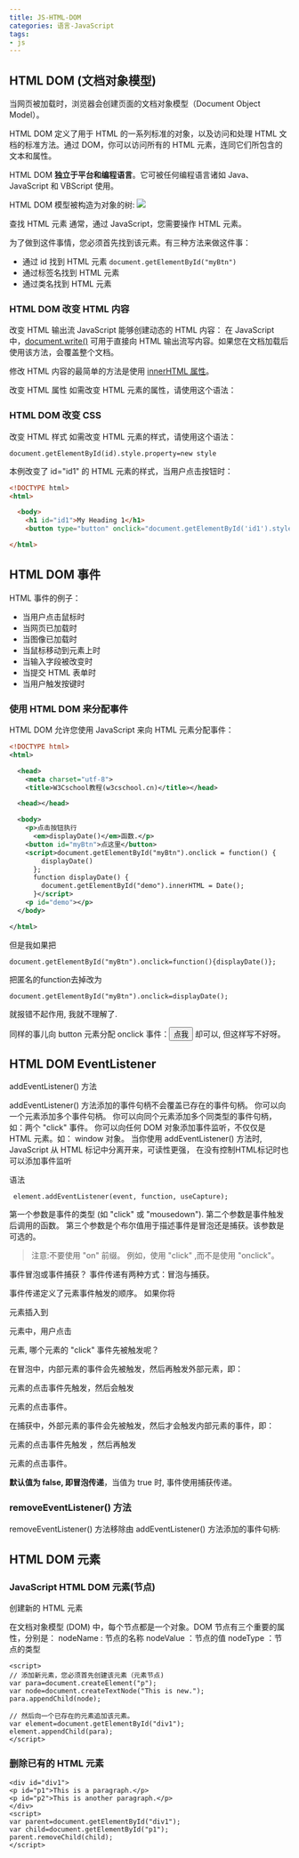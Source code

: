 ```yaml
---
title: JS-HTML-DOM
categories: 语言-JavaScript
tags:
- js
---
```


## HTML DOM (文档对象模型)

当网页被加载时，浏览器会创建页面的文档对象模型（Document Object Model）。

HTML DOM 定义了用于 HTML 的一系列标准的对象，以及访问和处理 HTML 文档的标准方法。通过 DOM，你可以访问所有的 HTML 元素，连同它们所包含的文本和属性。

HTML DOM **独立于平台和编程语言**。它可被任何编程语言诸如 Java、JavaScript 和 VBScript 使用。

HTML DOM 模型被构造为对象的树:
![](https://upload-images.jianshu.io/upload_images/1662509-40112efa157269a9.png?imageMogr2/auto-orient/strip%7CimageView2/2/w/1240)

查找 HTML 元素
通常，通过 JavaScript，您需要操作 HTML 元素。

为了做到这件事情，您必须首先找到该元素。有三种方法来做这件事：
* 通过 id 找到 HTML 元素 `document.getElementById("myBtn")`
* 通过标签名找到 HTML 元素
* 通过类名找到 HTML 元素

### HTML DOM 改变 HTML 内容
改变 HTML 输出流
JavaScript 能够创建动态的 HTML 内容：
在 JavaScript 中，[document.write()](https://www.w3cschool.cn/jsref/met-doc-write.html) 可用于直接向 HTML 输出流写内容。如果您在文档加载后使用该方法，会覆盖整个文档。

修改 HTML 内容的最简单的方法是使用 [innerHTML 属性](https://www.w3cschool.cn/jsref/prop-html-innerhtml.html)。

改变 HTML 属性
如需改变 HTML 元素的属性，请使用这个语法：

### HTML DOM 改变 CSS
改变 HTML 样式
如需改变 HTML 元素的样式，请使用这个语法：
```
document.getElementById(id).style.property=new style
```

本例改变了 id="id1" 的 HTML 元素的样式，当用户点击按钮时：
```html
<!DOCTYPE html>
<html>

  <body>
    <h1 id="id1">My Heading 1</h1>
    <button type="button" onclick="document.getElementById('id1').style.color='red'">Click Me!</button></body>

</html>
```

## HTML DOM 事件
HTML 事件的例子：
* 当用户点击鼠标时
* 当网页已加载时
* 当图像已加载时
* 当鼠标移动到元素上时
* 当输入字段被改变时
* 当提交 HTML 表单时
* 当用户触发按键时

### 使用 HTML DOM 来分配事件
HTML DOM 允许您使用 JavaScript 来向 HTML 元素分配事件：
```xml
<!DOCTYPE html>
<html>

  <head>
    <meta charset="utf-8">
    <title>W3Cschool教程(w3cschool.cn)</title></head>

  <head></head>

  <body>
    <p>点击按钮执行
      <em>displayDate()</em>函数.</p>
    <button id="myBtn">点这里</button>
    <script>document.getElementById("myBtn").onclick = function() {
        displayDate()
      };
      function displayDate() {
        document.getElementById("demo").innerHTML = Date();
      }</script>
    <p id="demo"></p>
  </body>

</html>
```
但是我如果把
```
document.getElementById("myBtn").onclick=function(){displayDate()};
```
把匿名的function去掉改为
```
document.getElementById("myBtn").onclick=displayDate();
```
就报错不起作用, 我就不理解了.

同样的事儿向 button 元素分配 onclick 事件：<button onclick="displayDate()">点我</button> 却可以, 但这样写不好呀。

## HTML DOM EventListener
addEventListener() 方法

addEventListener() 方法添加的事件句柄不会覆盖已存在的事件句柄。
你可以向一个元素添加多个事件句柄。
你可以向同个元素添加多个同类型的事件句柄，如：两个 "click" 事件。
你可以向任何 DOM 对象添加事件监听，不仅仅是 HTML 元素。如： window 对象。
当你使用 addEventListener() 方法时, JavaScript 从 HTML 标记中分离开来，可读性更强， 在没有控制HTML标记时也可以添加事件监听

语法
```
 element.addEventListener(event, function, useCapture);
```
第一个参数是事件的类型 (如 "click" 或 "mousedown").
第二个参数是事件触发后调用的函数。
第三个参数是个布尔值用于描述事件是冒泡还是捕获。该参数是可选的。

> 注意:不要使用 "on" 前缀。 例如，使用 "click" ,而不是使用 "onclick"。

事件冒泡或事件捕获？
事件传递有两种方式：冒泡与捕获。

事件传递定义了元素事件触发的顺序。 如果你将 <p> 元素插入到 <div> 元素中，用户点击 <p> 元素, 哪个元素的 "click" 事件先被触发呢？

在冒泡中，内部元素的事件会先被触发，然后再触发外部元素，即： <p> 元素的点击事件先触发，然后会触发 <div> 元素的点击事件。

在捕获中，外部元素的事件会先被触发，然后才会触发内部元素的事件，即： <div> 元素的点击事件先触发 ，然后再触发 <p> 元素的点击事件。

**默认值为 false, 即冒泡传递**，当值为 true 时, 事件使用捕获传递。

### removeEventListener() 方法
removeEventListener() 方法移除由 addEventListener() 方法添加的事件句柄:

## HTML DOM 元素
### JavaScript HTML DOM 元素(节点)
创建新的 HTML 元素

在文档对象模型 (DOM) 中，每个节点都是一个对象。DOM 节点有三个重要的属性，分别是：
nodeName : 节点的名称
nodeValue ：节点的值
nodeType ：节点的类型

```
<script>
// 添加新元素，您必须首先创建该元素（元素节点)
var para=document.createElement("p");
var node=document.createTextNode("This is new.");
para.appendChild(node);

// 然后向一个已存在的元素追加该元素。
var element=document.getElementById("div1");
element.appendChild(para);
</script>
```

### 删除已有的 HTML 元素
```
<div id="div1">
<p id="p1">This is a paragraph.</p>
<p id="p2">This is another paragraph.</p>
</div>
<script>
var parent=document.getElementById("div1");
var child=document.getElementById("p1");
parent.removeChild(child);
</script>
```
